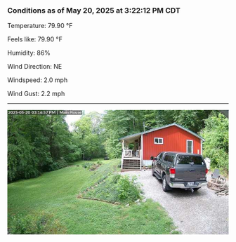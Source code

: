 ### Conditions as of May 20, 2025 at 3:22:12 PM CDT 

Temperature: 79.90 &deg;F

Feels like: 79.90 &deg;F

Humidity: 86%

Wind Direction: NE

Windspeed: 2.0 mph

Wind Gust: 2.2 mph

---

<img src="./images/latest.jpeg"/>

